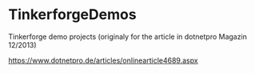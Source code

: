 TinkerforgeDemos
================

Tinkerforge demo projects (originaly for the article in dotnetpro Magazin 12/2013)

https://www.dotnetpro.de/articles/onlinearticle4689.aspx


